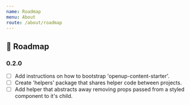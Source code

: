 ```yaml
---
name: Roadmap
menu: About
route: /about/roadmap
---
```


## 🚚 Roadmap

### 0.2.0
- [ ] Add instructions on how to bootstrap 'openup-content-starter'.
- [ ] Create 'helpers' package that shares helper code between projects.
- [ ] Add helper that abstracts away removing props passed from a styled component to it's child.
